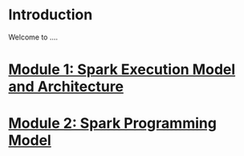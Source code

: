 # Introduction
Welcome to ....

# [Module 1: Spark Execution Model and Architecture](https://github.com/al-de20/DateEngineeringTutorials/blob/main/Content/Spark_Execution_Model_and_Architecture.md)

# [Module 2: Spark Programming Model](https://github.com/al-de20/DateEngineeringTutorials/blob/main/Content/Spark_Programming_Model.md)

